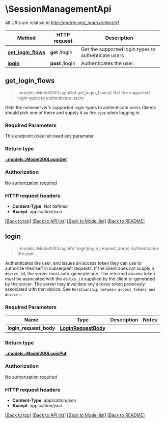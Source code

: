 # \SessionManagementApi

All URIs are relative to *http://matrix.org/_matrix/client/r0*

Method | HTTP request | Description
------------- | ------------- | -------------
[**get_login_flows**](SessionManagementApi.md#get_login_flows) | **get** /login | Get the supported login types to authenticate users
[**login**](SessionManagementApi.md#login) | **post** /login | Authenticates the user.



## get_login_flows

> ::models::Model200LoginGet get_login_flows()
Get the supported login types to authenticate users

Gets the homeserver's supported login types to authenticate users Clients should pick one of these and supply it as the ``type`` when logging in.

### Required Parameters

This endpoint does not need any parameter.

### Return type

[**::models::Model200LoginGet**](200_login_get.md)

### Authorization

No authorization required

### HTTP request headers

- **Content-Type**: Not defined
- **Accept**: application/json

[[Back to top]](#) [[Back to API list]](../README.md#documentation-for-api-endpoints) [[Back to Model list]](../README.md#documentation-for-models) [[Back to README]](../README.md)


## login

> ::models::Model200LoginPut login(login_request_body)
Authenticates the user.

Authenticates the user, and issues an access token they can use to authorize themself in subsequent requests. If the client does not supply a `device_id`, the server must auto-generate one. The returned access token must be associated with the `device_id` supplied by the client or generated by the server. The server may invalidate any access token previously associated with that device. See `Relationship between access tokens and devices`.

### Required Parameters


Name | Type | Description  | Notes
------------- | ------------- | ------------- | -------------
  **login_request_body** | [**LoginRequestBody**](LoginRequestBody.md)|  | 

### Return type

[**::models::Model200LoginPut**](200_login_put.md)

### Authorization

No authorization required

### HTTP request headers

- **Content-Type**: application/json
- **Accept**: application/json

[[Back to top]](#) [[Back to API list]](../README.md#documentation-for-api-endpoints) [[Back to Model list]](../README.md#documentation-for-models) [[Back to README]](../README.md)

